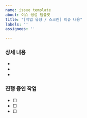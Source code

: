 ```yaml
---
name: issue template
about: 이슈 생성 탬플릿
title: "[작업 유형 / 스크린] 이슈 내용"
labels: ''
assignees: ''

---
```


### 상세 내용

- 
- 
- 

### 진행 중인 작업

- [ ] 
- [ ] 
- [ ]
